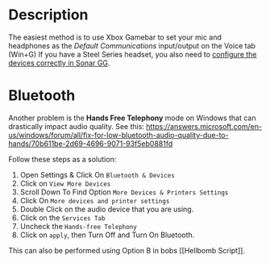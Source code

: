 # Description
The easiest method is to use Xbox Gamebar to set your mic and headphones as the _Default Communications_ input/output on the Voice tab (Win+G) If you have a Steel Series headset, you also need to [configure the devices correctly in Sonar GG](https://discord.com/channels/1102970375731691612/1218153537914273802/1251603676276195358 "configure the devices correctly in Sonar GG (https://discord.com/channels/1102970375731691612/1218153537914273802/1251603676276195358)").
# Bluetooth
Another problem is the **Hands Free Telephony** mode on Windows that can drastically impact audio quality. See this: https://answers.microsoft.com/en-us/windows/forum/all/fix-for-low-bluetooth-audio-quality-due-to-hands/70b611be-2d69-4696-9071-93f5eb0881fd

Follow these steps as a solution:
1. Open Settings & Click On `Bluetooth & Devices`
2. Click on `View More Devices`
3. Scroll Down To Find Option `More Devices & Printers Settings`
4. Click On `More devices and printer settings`
5. Double Click on the audio device that you are using.
6. Click on the `Services Tab`
7. Uncheck the `Hands-free Telephony`
8. Click on `apply`, then Turn Off and Turn On Bluetooth.

This can also be performed using Option B in bobs [[Hellbomb Script]].